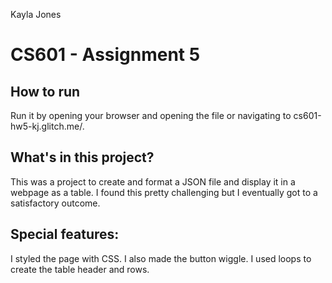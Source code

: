 Kayla Jones

# CS601 - Assignment 5

## How to run

Run it by opening your browser and opening the file or navigating to cs601-hw5-kj.glitch.me/.

## What's in this project?

This was a project to create and format a JSON file and display it in a webpage as a table. I found this pretty challenging but I eventually got to a satisfactory outcome.

## Special features:

I styled the page with CSS. I also made the button wiggle. I used loops to create the table header and rows.
